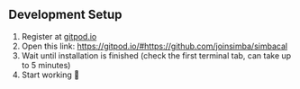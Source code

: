 ## Development Setup

1. Register at <a href="https://gitpod.io" target="_blank">gitpod.io</a>
2. Open this link: <a href="https://gitpod.io/#https://github.com/joinsimba/simbacal" target="_blank">https://gitpod.io/#https://github.com/joinsimba/simbacal</a>
3. Wait until installation is finished (check the first terminal tab, can take up to 5 minutes)
4. Start working 🎉
